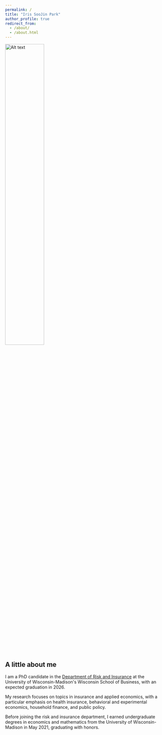 ```yaml
---
permalink: /
title: "Iris SooJin Park"
author_profile: true
redirect_from: 
  - /about/
  - /about.html
---
```


<img src="images/DSC09184_edit.jpg" alt="Alt text" style="width:50%; margin-bottom: 20px;">

## A little about me

I am a PhD candidate in the [Department of Risk and Insurance](https://business.wisc.edu/faculty-research/risk-insurance/) at the University of Wisconsin-Madison's Wisconsin School of Business, with an expected graduation in 2026.

My research focuses on topics in insurance and applied economics, with a particular emphasis on health insurance, behavioral and experimental economics, household finance, and public policy.

Before joining the risk and insurance department, I earned undergraduate degrees in economics and mathematics from the University of Wisconsin-Madison in May 2021, graduating with honors.
